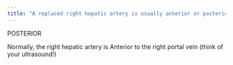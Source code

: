 ```yaml
---
title: "A replaced right hepatic artery is usually anterior or posterior to the main portal vein?"
---
```

POSTERIOR

Normally, the right hepatic artery is Anterior to the right portal vein (think of your ultrasound!)

